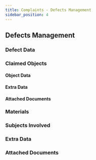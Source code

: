 ```yaml
---
title: Complaints - Defects Management 
sidebar_position: 4
---
```


## Defects Management 

### Defect Data 

### Claimed Objects

#### Object Data 

#### Extra Data 

#### Attached Documents 

### Materials 

### Subjects Involved

### Extra Data 

### Attached Documents 